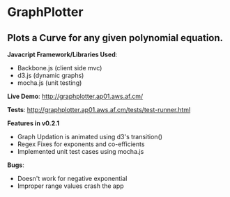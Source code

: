 GraphPlotter
============

Plots a Curve for any given polynomial equation.
---------------------------------------------------

**Javacript Framework/Libraries Used**:

*   Backbone.js (client side mvc)
*   d3.js (dynamic graphs)
*   mocha.js (unit testing) 
 

**Live Demo**: http://graphplotter.ap01.aws.af.cm/

**Tests**: http://graphplotter.ap01.aws.af.cm/tests/test-runner.html

**Features in v0.2.1**

-   Graph Updation is animated using d3's transition()
-   Regex Fixes for exponents and co-efficients
-   Implemented unit test cases using mocha.js

**Bugs**:

-   Doesn't work for negative exponential
-   Improper range values crash the app
